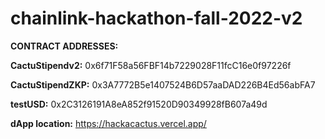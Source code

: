 # chainlink-hackathon-fall-2022-v2

**CONTRACT ADDRESSES:**


  **CactuStipendv2:** 0x6f71F58a56FBF14b7229028F11fcC16e0f97226f

  **CactuStipendZKP:** 0x3A7772B5e1407524B6D57aaDAD226B4Ed56abFA7

  **testUSD:** 0x2C3126191A8eA852f91520D90349928fB607a49d


**dApp location:**  https://hackacactus.vercel.app/
